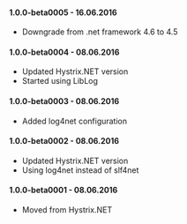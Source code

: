 ﻿#### 1.0.0-beta0005 - 16.06.2016
* Downgrade from .net framework 4.6 to 4.5

#### 1.0.0-beta0004 - 08.06.2016
* Updated Hystrix.NET version
* Started using LibLog

#### 1.0.0-beta0003 - 08.06.2016
* Added log4net configuration

#### 1.0.0-beta0002 - 08.06.2016
* Updated Hystrix.NET version
* Using log4net instead of slf4net

#### 1.0.0-beta0001 - 08.06.2016
* Moved from Hystrix.NET
